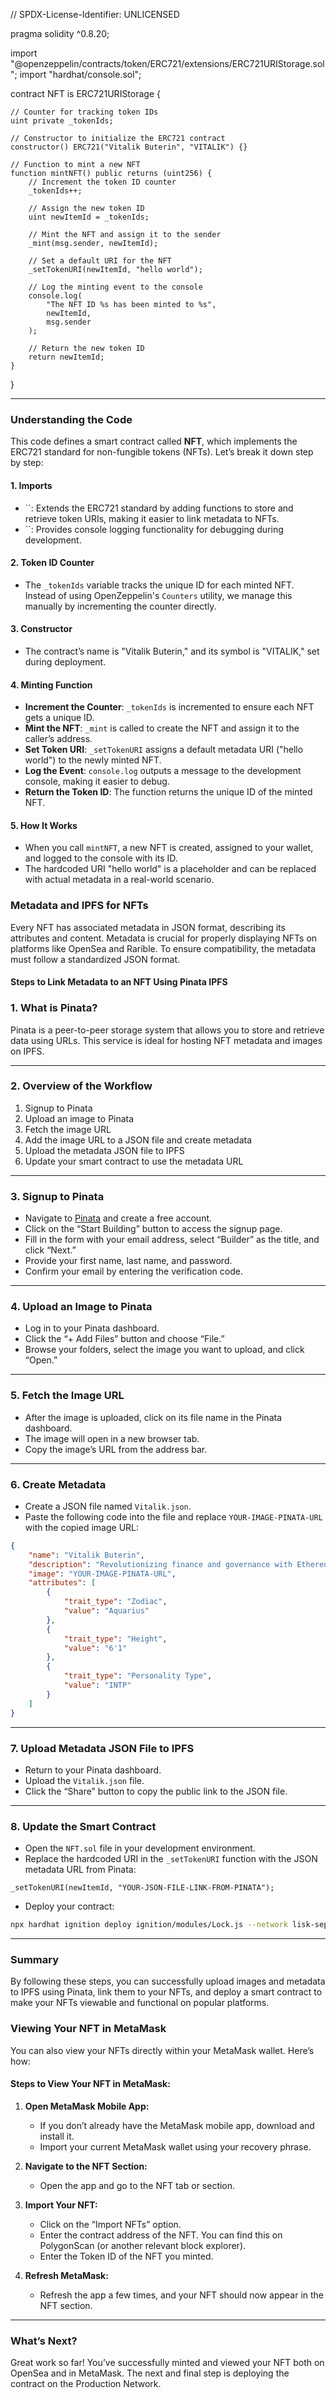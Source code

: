 // SPDX-License-Identifier: UNLICENSED

pragma solidity ^0.8.20;

import "@openzeppelin/contracts/token/ERC721/extensions/ERC721URIStorage.sol"; import "hardhat/console.sol";

contract NFT is ERC721URIStorage {

```
// Counter for tracking token IDs
uint private _tokenIds;

// Constructor to initialize the ERC721 contract
constructor() ERC721("Vitalik Buterin", "VITALIK") {}

// Function to mint a new NFT
function mintNFT() public returns (uint256) {
    // Increment the token ID counter
    _tokenIds++;

    // Assign the new token ID
    uint newItemId = _tokenIds;

    // Mint the NFT and assign it to the sender
    _mint(msg.sender, newItemId);

    // Set a default URI for the NFT
    _setTokenURI(newItemId, "hello world");

    // Log the minting event to the console
    console.log(
        "The NFT ID %s has been minted to %s",
        newItemId,
        msg.sender
    );

    // Return the new token ID
    return newItemId;
}
```

}

---

### Understanding the Code

This code defines a smart contract called **NFT**, which implements the ERC721 standard for non-fungible tokens (NFTs). Let’s break it down step by step:

#### 1. **Imports**

- ``: Extends the ERC721 standard by adding functions to store and retrieve token URIs, making it easier to link metadata to NFTs.
- ``: Provides console logging functionality for debugging during development.

#### 2. **Token ID Counter**

- The `_tokenIds` variable tracks the unique ID for each minted NFT. Instead of using OpenZeppelin's `Counters` utility, we manage this manually by incrementing the counter directly.

#### 3. **Constructor**

- The contract’s name is "Vitalik Buterin," and its symbol is "VITALIK," set during deployment.

#### 4. **Minting Function**

- **Increment the Counter**: `_tokenIds` is incremented to ensure each NFT gets a unique ID.
- **Mint the NFT**: `_mint` is called to create the NFT and assign it to the caller’s address.
- **Set Token URI**: `_setTokenURI` assigns a default metadata URI ("hello world") to the newly minted NFT.
- **Log the Event**: `console.log` outputs a message to the development console, making it easier to debug.
- **Return the Token ID**: The function returns the unique ID of the minted NFT.

#### 5. **How It Works**

- When you call `mintNFT`, a new NFT is created, assigned to your wallet, and logged to the console with its ID.
- The hardcoded URI "hello world" is a placeholder and can be replaced with actual metadata in a real-world scenario.




### Metadata and IPFS for NFTs

Every NFT has associated metadata in JSON format, describing its attributes and content. Metadata is crucial for properly displaying NFTs on platforms like OpenSea and Rarible. To ensure compatibility, the metadata must follow a standardized JSON format.

#### Steps to Link Metadata to an NFT Using Pinata IPFS

### 1. **What is Pinata?**
Pinata is a peer-to-peer storage system that allows you to store and retrieve data using URLs. This service is ideal for hosting NFT metadata and images on IPFS.

---

### 2. **Overview of the Workflow**
1. Signup to Pinata
2. Upload an image to Pinata
3. Fetch the image URL
4. Add the image URL to a JSON file and create metadata
5. Upload the metadata JSON file to IPFS
6. Update your smart contract to use the metadata URL

---

### 3. **Signup to Pinata**
- Navigate to [Pinata](https://pinata.cloud) and create a free account.
- Click on the “Start Building” button to access the signup page.
- Fill in the form with your email address, select “Builder” as the title, and click “Next.”
- Provide your first name, last name, and password.
- Confirm your email by entering the verification code.

---

### 4. **Upload an Image to Pinata**
- Log in to your Pinata dashboard.
- Click the “+ Add Files” button and choose “File.”
- Browse your folders, select the image you want to upload, and click “Open.”

---

### 5. **Fetch the Image URL**
- After the image is uploaded, click on its file name in the Pinata dashboard.
- The image will open in a new browser tab.
- Copy the image’s URL from the address bar.

---

### 6. **Create Metadata**
- Create a JSON file named `Vitalik.json`.
- Paste the following code into the file and replace `YOUR-IMAGE-PINATA-URL` with the copied image URL:

```json
{
	"name": "Vitalik Buterin",
	"description": "Revolutionizing finance and governance with Ethereum, enabling a decentralized future.",
	"image": "YOUR-IMAGE-PINATA-URL",
	"attributes": [
		{
			"trait_type": "Zodiac",
			"value": "Aquarius"
		},
		{
			"trait_type": "Height",
			"value": "6'1"
		},
		{
			"trait_type": "Personality Type",
			"value": "INTP"
		}
	]
}
```

---

### 7. **Upload Metadata JSON File to IPFS**
- Return to your Pinata dashboard.
- Upload the `Vitalik.json` file.
- Click the “Share” button to copy the public link to the JSON file.

---

### 8. **Update the Smart Contract**
- Open the `NFT.sol` file in your development environment.
- Replace the hardcoded URI in the `_setTokenURI` function with the JSON metadata URL from Pinata:

```solidity
_setTokenURI(newItemId, "YOUR-JSON-FILE-LINK-FROM-PINATA");
```

- Deploy your contract:

```bash
npx hardhat ignition deploy ignition/modules/Lock.js --network lisk-sepolia --verify
```

---

### Summary
By following these steps, you can successfully upload images and metadata to IPFS using Pinata, link them to your NFTs, and deploy a smart contract to make your NFTs viewable and functional on popular platforms.




### Viewing Your NFT in MetaMask

You can also view your NFTs directly within your MetaMask wallet. Here’s how:

#### Steps to View Your NFT in MetaMask:
1. **Open MetaMask Mobile App:**
   - If you don’t already have the MetaMask mobile app, download and install it.
   - Import your current MetaMask wallet using your recovery phrase.

2. **Navigate to the NFT Section:**
   - Open the app and go to the NFT tab or section.

3. **Import Your NFT:**
   - Click on the “Import NFTs” option.
   - Enter the contract address of the NFT. You can find this on PolygonScan (or another relevant block explorer).
   - Enter the Token ID of the NFT you minted.

4. **Refresh MetaMask:**
   - Refresh the app a few times, and your NFT should now appear in the NFT section.

---

### What’s Next?

Great work so far! You’ve successfully minted and viewed your NFT both on OpenSea and in MetaMask. The next and final step is deploying the contract on the Production Network. 

